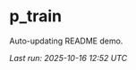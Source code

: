 # p_train

Auto-updating README demo.

<!--START_SECTION:status-->
_Last run: 2025-10-16 12:52 UTC_
<!--END_SECTION:status-->





























































































































































































































































































































































































































































































































































































































































































































































































































































































































































































































































































































































































































































